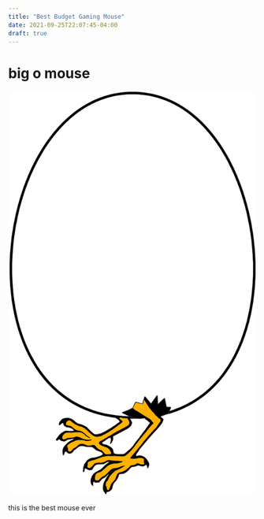 ```yaml
---
title: "Best Budget Gaming Mouse"
date: 2021-09-25T22:07:45-04:00
draft: true
---
```


# big o mouse

![big o mouse](/static/egg.png)

this is the best mouse ever

